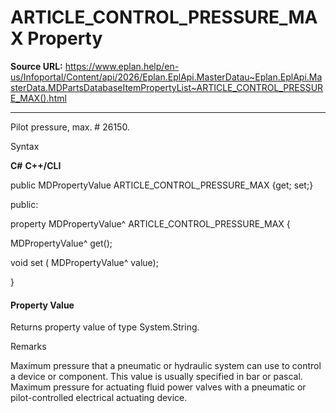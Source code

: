 # ARTICLE_CONTROL_PRESSURE_MAX Property

**Source URL:** https://www.eplan.help/en-us/Infoportal/Content/api/2026/Eplan.EplApi.MasterDatau~Eplan.EplApi.MasterData.MDPartsDatabaseItemPropertyList~ARTICLE_CONTROL_PRESSURE_MAX().html

---

Pilot pressure, max. # 26150.

Syntax

**C#**
**C++/CLI**


public MDPropertyValue ARTICLE_CONTROL_PRESSURE_MAX {get; set;}

public:

property MDPropertyValue^ ARTICLE_CONTROL_PRESSURE_MAX {

   MDPropertyValue^ get();

   void set (    MDPropertyValue^ value);

}


#### Property Value

Returns property value of type System.String.

Remarks

Maximum pressure that a pneumatic or hydraulic system can use to control a device or component. This value is usually specified in bar or pascal. Maximum pressure for actuating fluid power valves with a pneumatic or pilot-controlled electrical actuating device.
